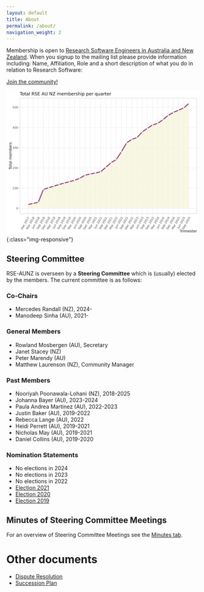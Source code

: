 ```yaml
---
layout: default
title: About
permalink: /about/
navigation_weight: 2
---
```


Membership is open to [Research Software Engineers in Australia and New Zealand](https://rse-aunz.github.io/). When you signup to the mailing list please provide information including: Name, Affiliation, Role and a short description of what you do in relation to Research Software:

<a class="rse rse-join" href="{{ site.sign_up }}">Join the community!</a>

![rse-workshop](/assets/RSE-Members-2025-09-19.png){:class="img-responsive"}

## Steering Committee

RSE-AUNZ is overseen by a __Steering Committee__ which is (usually) elected by the members.
The current committee is as follows:

### Co-Chairs
- Mercedes Randall (NZ), 2024-
- Manodeep Sinha (AU), 2021-

### General Members
- Rowland Mosbergen (AU), Secretary
- Janet Stacey (NZ)
- Peter Marendy (AU)
- Matthew Laurenson (NZ), Community Manager

### Past Members
- Nooriyah Poonawala-Lohani (NZ), 2018-2025
- Johanna Bayer (AU), 2023-2024
- Paula Andrea Martinez (AU), 2022-2023
- Justin Baker (AU), 2019-2022
- Rebecca Lange (AU), 2022
- Heidi Perrett (AU), 2019-2021
- Nicholas May (AU), 2019-2021
- Daniel Collins (AU), 2019-2020


### Nomination Statements
- No elections in 2024
- No elections in 2023
- No elections in 2022
- [Election 2021](https://github.com/rse-aunz/organisation/blob/master/Elections/2021/nominations.md)
- [Election 2020](https://github.com/rse-aunz/organisation/blob/master/Elections/2020/nominations.md)
- [Election 2019](https://github.com/rse-aunz/organisation/blob/master/Elections/2019/nominations.md)


## Minutes of Steering Committee Meetings

For an overview of Steering Committee Meetings see the [Minutes tab](/minutes/).

# Other documents

- [Dispute Resolution](/assets/RSE-AUNZ_Dispute_Resolution.pdf)
- [Succession Plan](/assets/RSE-AUNZ_Steering_Committee_Succession_Plan.pdf)

